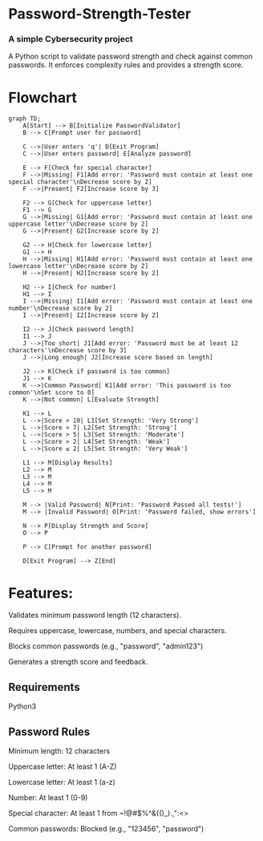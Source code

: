# Password-Strength-Tester
### A simple Cybersecurity project
A Python script to validate password strength and check against common passwords. It enforces complexity rules and provides a strength score.

# Flowchart
```mermaid
graph TD;
    A[Start] --> B[Initialize PasswordValidator]
    B --> C[Prompt user for password]
    
    C -->|User enters 'q'| D[Exit Program]
    C -->|User enters password| E[Analyze password]
    
    E --> F[Check for special character]
    F -->|Missing| F1[Add error: 'Password must contain at least one special character'\nDecrease score by 2]
    F -->|Present| F2[Increase score by 3]
    
    F2 --> G[Check for uppercase letter]
    F1 --> G
    G -->|Missing| G1[Add error: 'Password must contain at least one uppercase letter'\nDecrease score by 2]
    G -->|Present| G2[Increase score by 2]
    
    G2 --> H[Check for lowercase letter]
    G1 --> H
    H -->|Missing| H1[Add error: 'Password must contain at least one lowercase letter'\nDecrease score by 2]
    H -->|Present| H2[Increase score by 2]
    
    H2 --> I[Check for number]
    H1 --> I
    I -->|Missing| I1[Add error: 'Password must contain at least one number'\nDecrease score by 2]
    I -->|Present| I2[Increase score by 2]
    
    I2 --> J[Check password length]
    I1 --> J
    J -->|Too short| J1[Add error: 'Password must be at least 12 characters'\nDecrease score by 3]
    J -->|Long enough| J2[Increase score based on length]
    
    J2 --> K[Check if password is too common]
    J1 --> K
    K -->|Common Password| K1[Add error: 'This password is too common'\nSet score to 0]
    K -->|Not common| L[Evaluate Strength]
    
    K1 --> L
    L -->|Score > 10| L1[Set Strength: 'Very Strong']
    L -->|Score > 7| L2[Set Strength: 'Strong']
    L -->|Score > 5| L3[Set Strength: 'Moderate']
    L -->|Score > 2| L4[Set Strength: 'Weak']
    L -->|Score ≤ 2| L5[Set Strength: 'Very Weak']
    
    L1 --> M[Display Results]
    L2 --> M
    L3 --> M
    L4 --> M
    L5 --> M

    M --> |Valid Password| N[Print: 'Password Passed all tests!']
    M --> |Invalid Password| O[Print: 'Password failed, show errors']

    N --> P[Display Strength and Score]
    O --> P

    P --> C[Prompt for another password]

    D[Exit Program] --> Z[End]
```
# Features:
Validates minimum password length (12 characters).

Requires uppercase, lowercase, numbers, and special characters.

Blocks common passwords (e.g., "password", "admin123")

Generates a strength score and feedback.

## Requirements
Python3
## Password Rules
Minimum length: 12 characters

Uppercase letter: At least 1 (A-Z)

Lowercase letter: At least 1 (a-z)

Number: At least 1 (0-9)

Special character: At least 1 from ~!@#$%^&{()_}.,":<>

Common passwords: Blocked (e.g., "123456", "password")
